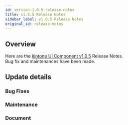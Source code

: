 ```yaml
---
id: version-1.0.5-release-notes
title: v1.0.5 Release Notes
sidebar_label: v1.0.5 Release Notes
original_id: release-notes
---
```


## Overview

Here are the [kintone UI Component v1.0.5](https://github.com/kintone-labs/kintone-ui-component/releases/tag/v1.0.5) Release Notes.<br>
Bug fix and maintenances have been made.

## Update details
### Bug Fixes

### Maintenance

### Document
